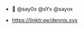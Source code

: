 - 👋 @say0x @sYx @sayox

- https://linktr.ee/dennis.syx

<!---
say0x/say0x is a ✨ special ✨ repository because its `README.md` (this file) appears on your GitHub profile.
You can click the Preview link to take a look at your changes.
--->
